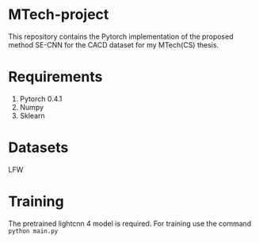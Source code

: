 # MTech-project
This repository contains the Pytorch implementation of the proposed method SE-CNN for the CACD dataset for my MTech(CS) thesis.

# Requirements
1. Pytorch 0.4.1
2. Numpy
3. Sklearn

# Datasets
LFW

# Training 
The pretrained lightcnn 4 model is required. For training use the command ```python main.py```
